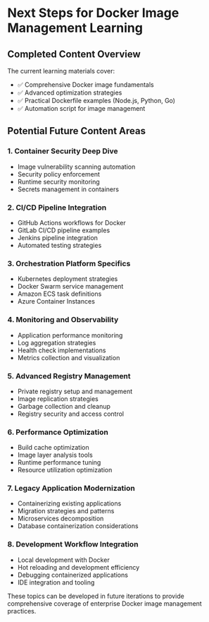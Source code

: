 # Next Steps for Docker Image Management Learning

## Completed Content Overview

The current learning materials cover:
- ✅ Comprehensive Docker image fundamentals
- ✅ Advanced optimization strategies
- ✅ Practical Dockerfile examples (Node.js, Python, Go)
- ✅ Automation script for image management

## Potential Future Content Areas

### 1. Container Security Deep Dive
- Image vulnerability scanning automation
- Security policy enforcement
- Runtime security monitoring
- Secrets management in containers

### 2. CI/CD Pipeline Integration
- GitHub Actions workflows for Docker
- GitLab CI/CD pipeline examples
- Jenkins pipeline integration
- Automated testing strategies

### 3. Orchestration Platform Specifics
- Kubernetes deployment strategies
- Docker Swarm service management
- Amazon ECS task definitions
- Azure Container Instances

### 4. Monitoring and Observability
- Application performance monitoring
- Log aggregation strategies
- Health check implementations
- Metrics collection and visualization

### 5. Advanced Registry Management
- Private registry setup and management
- Image replication strategies
- Garbage collection and cleanup
- Registry security and access control

### 6. Performance Optimization
- Build cache optimization
- Image layer analysis tools
- Runtime performance tuning
- Resource utilization optimization

### 7. Legacy Application Modernization
- Containerizing existing applications
- Migration strategies and patterns
- Microservices decomposition
- Database containerization considerations

### 8. Development Workflow Integration
- Local development with Docker
- Hot reloading and development efficiency
- Debugging containerized applications
- IDE integration and tooling

These topics can be developed in future iterations to provide comprehensive coverage of enterprise Docker image management practices.
